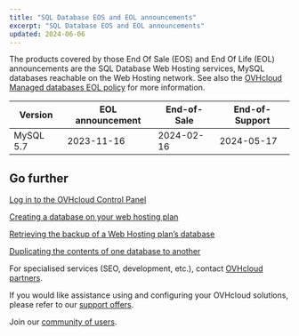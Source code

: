```yaml
---
title: "SQL Database EOS and EOL announcements"
excerpt: "SQL Database EOS and EOL announcements"
updated: 2024-06-06
---
```


The products covered by those End Of Sale (EOS) and End Of Life (EOL) announcements are the SQL Database Web Hosting services, MySQL databases reachable on the Web Hosting network. See also the [OVHcloud Managed databases EOL policy](/pages/web_cloud/web_cloud_databases/eol-policy) for more information.

|Version|EOL announcement|End-of-Sale|End-of-Support|
|---|---|---|---|
|MySQL 5.7|2023-11-16|2024-02-16|2024-05-17|

## Go further

[Log in to the OVHcloud Control Panel](/pages/account_and_service_management/account_information/ovhcloud-account-login)

[Creating a database on your web hosting plan](/pages/web_cloud/web_hosting/sql_create_database)

[Retrieving the backup of a Web Hosting plan’s database](/pages/web_cloud/web_hosting/sql_database_export)

[Duplicating the contents of one database to another](/pages/web_cloud/web_hosting/copy_database)

For specialised services (SEO, development, etc.), contact [OVHcloud partners](/links/partner).

If you would like assistance using and configuring your OVHcloud solutions, please refer to our [support offers](/links/support).

Join our [community of users](/links/community).